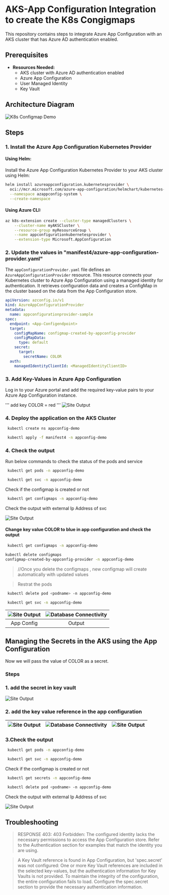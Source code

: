 # AKS-App Configuration Integration to create the K8s Congigmaps

This repository contains steps to integrate Azure App Configuration with an AKS cluster that has Azure AD authentication enabled.

## Prerequisites  
- **Resources Needed:**  
  - AKS cluster with Azure AD authentication enabled  
  - Azure App Configuration  
  - User Managed Identity  
  - Key Vault

## Architecture Diagram  
![K8s Configmap Demo](./image.png)

## Steps  

### 1. Install the Azure App Configuration Kubernetes Provider  

#### Using Helm:  
  Install the Azure App Configuration Kubernetes Provider to your AKS cluster using Helm:  
  ```bash  
  helm install azureappconfiguration.kubernetesprovider \
    oci://mcr.microsoft.com/azure-app-configuration/helmchart/kubernetes-provider \
    --namespace azappconfig-system \
    --create-namespace
 ```
#### Using Azure CLI:
```bash
az k8s-extension create --cluster-type managedClusters \
    --cluster-name myAKSCluster \
    --resource-group myResourceGroup \
    --name appconfigurationkubernetesprovider \
    --extension-type Microsoft.AppConfiguration  
 ```

### 2. Update the values in  "manifest4/azure-app-configuration-provider.yaml"

The `appConfigurationProvider.yaml` file defines an `AzureAppConfigurationProvider` resource. This resource connects your Kubernetes cluster to Azure App Configuration using a managed identity for authentication. It retrieves configuration data and creates a ConfigMap in the cluster based on the data from the App Configuration store.

```yaml
apiVersion: azconfig.io/v1
kind: AzureAppConfigurationProvider
metadata:
  name: appconfigurationprovider-sample
spec:
  endpoint: <App-Configendpoint>
  target:
    configMapName: configmap-created-by-appconfig-provider
    configMapData: 
      type: default
    secret:
      target:
        secretName: COLOR
  auth:
    managedIdentityClientId: <ManagedIdentityClientID>
```
### 3. Add Key-Values in Azure App Configuration
Log in to your Azure portal and add the required key-value pairs to your Azure App Configuration instance.

'''
add key COLOR = red 
'''
![Site Output](./red.png)

### 4. Deploy the application on the AKS Cluster
```bash
 kubectl create ns appconfig-demo
```
```bash
 kubectl apply -f manifest4 -n appconfig-demo
```


### 4. Check the output
Run below commands to check the status of the pods and service

```bash
 kubectl get pods -n appconfig-demo
```
```bash
 kubectl get svc -n appconfig-demo
```
Check if the configmap is created or not
```bash
 kubectl get configmaps -n appconfig-demo
```
 Check the output with external Ip Address of svc

![Site Output](./redo.png)

#### Change key value COLOR to blue in app configuration and check the output

```bash
 kubectl get configmaps -n appconfig-demo
```
```bash
kubectl delete configmaps 
configmap-created-by-appconfig-provider -n appconfig-demo
```
>//Once you delete the configmaps , new configmap will create automatically with updated values

> Restrat the pods
```bash
 kubectl delete pod <podname> -n appconfig-demo
```
```bash
 kubectl get svc -n appconfig-demo
```
| ![Site Output](blue.png) | ![Database Connectivity](blueo.png) |
|:-------------------------------------:|:----------------------------------------:|
|            App Config    |         Output 

## Managing the Secrets in the AKS using the App Configuration

Now we will pass the value of COLOR as a secret.

### Steps
### 1. add the secret in key vault
![Site Output](./pink.png)

### 2. add the key value reference in the app configuration

| ![Site Output](ac1.png) | ![Database Connectivity](ac2.png) | ![Site Output](ac3.png) |
|-------------------------|-----------------------------------|-------------------------|

### 3.Check the output
```bash
 kubectl get pods -n appconfig-demo
```
```bash
 kubectl get svc -n appconfig-demo
```
Check if the configmap is created or not
```bash
 kubectl get secrets -n appconfig-demo
```
```bash
 kubectl delete pod <podname> -n appconfig-demo
```
 Check the output with external Ip Address of svc

 ![Site Output](./pinko.png)

 ## Troubleshooting
 

>RESPONSE 403: 403 Forbidden: The configured identity lacks the necessary permissions to access the App Configuration store. Refer to the Authentication section for examples that match the identity you are using.

>A Key Vault reference is found in App Configuration, but 'spec.secret' was not configured: One or more Key Vault references are included in the selected key-values, but the authentication information for Key Vaults is not provided. To maintain the integrity of the configuration, the entire configuration fails to load. Configure the spec.secret section to provide the necessary authentication information.
